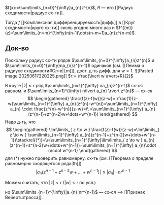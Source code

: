 $f(x):=\sum\limits_{n=0}^{\infty}a_{n}z^{n}$, $R$ — его [[Радиус сходимости|радиус сх-ти]].

Тогда $f$ [[Комплексная дифференцируемость|дифф.]] в [[Круг сходимости|круге сх-ти]] сколь угодно много раз и $f^{(m)}(z)=\sum\limits_{n=m}^{\infty}n(n-1)\dots(n-m+1)a_{n}z^{n-m}$.
## Док-во

Поскольку радиус сх-ти рядов $\sum\limits_{n=0}^{\infty}a_{n}z^{n}$ и $\sum\limits_{n=0}^{\infty}na_{n}z^{n-1}$ одинаков (см. [[Лемма о радиусе сходимости#Сл-е|Lm]]), дост. д-ть дифф. для $w=1$.
![[Pasted image 20250617220225.png]]
$r:= \frac{\lvert w \rvert+R}{2}$

В круге $|z|\leq r$ ряд $\sum\limits_{n=1}^{\infty} na_{n}z^{n-1}$ сх-ся равном. и $\sum\limits_{n=1}^{\infty} n\lvert a_{n} \rvert z^{n}$ — сх-ся.
$$
\begin{gathered}
\frac{f(z)-f(w)}{z-w}= \frac{1}{z-w}\sum\limits_{n=1}^{\infty} a_{n}(z^{n}-w^{n})=\sum\limits_{n=1}^{\infty} a_{n} \cdot \frac{z^{n}-w^{n}}{z-w}=\\
=\sum\limits_{n=1}^{\infty} a_{n}(z^{n-1}+z^{n-2}w+\dots+w^{n-1})
\end{gathered}
$$Надо д-ть, что
$$
\begin{gathered}
\lim\limits_{ z \to w } \frac{f(z)-f(w)}{z-w}=\lim\limits_{ z \to w } \sum\limits_{n=1}^{\infty} a_{n}(z^{n-1}+z^{n-2}w+\dots+w^{n-1})\stackrel{(*)}=\\=\sum\limits_{n=1}^{\infty}\lim\limits_{ z \to w } a_{n}(z^{n-1}+z^{n-2}w+\dots+w^{n-1})=\sum\limits_{n=1}^{\infty} a_{n}\cdot n\cdot w^{n-1}
\end{gathered}
$$
для $(*)$ нужно проверить равномерну. сх-ть (см. [[Теорема о пределе равномерно сходящегося ряда|th]])
$$
\lvert a_{n}(z^{n-1}+z^{n-2}w+\dots+w^{n-1}) \rvert\leq \lvert a_{n} \rvert \cdot nr^{n-1}
$$

Можем считать, что $\lvert z \rvert<r$ ($\lvert w \rvert<r$ по усл.)

но $\sum\limits_{n=1}^{\infty}|a_{n}|nr^{n-1}$ — сх-ся $\implies$ [[Признак Вейертштрасса]].